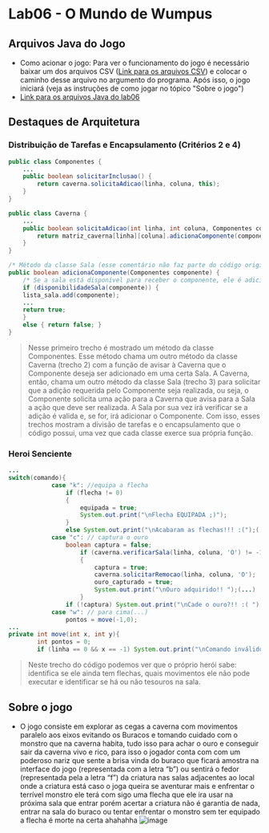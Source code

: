 # Lab06 - O Mundo de Wumpus
## Arquivos Java do Jogo
* Como acionar o jogo: Para ver o funcionamento do jogo é necessário baixar um dos arquivos CSV ([Link para os arquivos CSV](https://github.com/jovi2000/MC322-Dupla/tree/main/lab06/data)) e colocar o caminho desse arquivo no argumento do programa. Após isso, o jogo iniciará (veja as instruções de como jogar no tópico "Sobre o jogo")
* [Link para os arquivos Java do lab06](https://github.com/jovi2000/MC322-Dupla/tree/main/lab06/src/mc322/lab06)
## Destaques de Arquitetura
### Distribuição de Tarefas e Encapsulamento (Critérios 2 e 4)
~~~java
public class Componentes {
    ...
    public boolean solicitarInclusao() {
        return caverna.solicitaAdicao(linha, coluna, this);
    }
}
~~~
~~~java
public class Caverna {
    ...
    public boolean solicitaAdicao(int linha, int coluna, Componentes componente) {
        return matriz_caverna[linha][coluna].adicionaComponente(componente);
    }
}
~~~
~~~java
/* Método da classe Sala (esse comentário não faz parte do código original) */
public boolean adicionaComponente(Componentes componente) {
    /* Se a sala está disponível para receber o componente, ele é adicionado */
    if (disponibilidadeSala(componente)) {
	lista_sala.add(componente);
	...
	return true;
    }
    else { return false; }
}
~~~
> Nesse primeiro trecho é mostrado um método da classe Componentes. Esse método chama um outro método da classe Caverna (trecho 2) com a função de avisar à Caverna que o Componente deseja ser adicionado em uma certa Sala. A Caverna, então, chama um outro método da classe Sala (trecho 3) para solicitar que a adição requerida pelo Componente seja realizada, ou seja, o Componente solicita uma ação para a Caverna que avisa para a Sala a ação que deve ser realizada. A Sala por sua vez irá verificar se a adição é valida e, se for, irá adicionar o Componente. Com isso, esses trechos mostram a divisão de tarefas e o encapsulamento que o código possui, uma vez que cada classe exerce sua própria função.
### Heroi Senciente
~~~java
...
switch(comando){
    		case "k": //equipa a flecha
    			if (flecha != 0)
    			{
    				equipada = true;
    				System.out.print("\nFlecha EQUIPADA ;)");
    			}
    			else System.out.print("\nAcabaram as flechas!!! :(");(...)
    		case "c": // captura o ouro
    			boolean captura = false;
    				if (caverna.verificarSala(linha, coluna, 'O') != -1)
    				{
    					captura = true;
    					caverna.solicitarRemocao(linha, coluna, 'O');
    					ouro_capturado = true;
						System.out.print("\nOuro adquirido!! ");(...)
    				}
    			if (!captura) System.out.print("\nCade o ouro?!! :( ");
    		case "w": // para cima(...)
    			pontos = move(-1,0);
...
private int move(int x, int y){
    	int pontos = 0;
    	if (linha == 0 && x == -1) System.out.print("\nComando inválido");...
~~~
> Neste trecho do código podemos ver que o próprio herói sabe: identifica se ele ainda tem flechas, quais movimentos ele não pode executar e identificar se há ou não tesouros na sala.
## Sobre o jogo
* O jogo consiste em explorar as cegas a caverna com movimentos paralelo aos eixos evitando os Buracos e tomando cuidado com o monstro que na caverna habita, tudo isso para achar o ouro e conseguir sair da caverna vivo e rico, para isso o jogador conta com com um poderoso nariz que sente a brisa vinda do buraco que ficará amostra na interface do jogo (representada com a letra “b”) ou sentirá o fedor (representada pela a letra “f”) da criatura nas salas adjacentes ao local onde a criatura está caso o joga queira se aventurar mais e enfrentar o terrível monstro ele terá com sigo uma flecha que ele ira usar na próxima sala que entrar porém acertar a criatura não é garantia de nada, entrar na sala do buraco ou tentar enfrentar o monstro sem ter equipado a flecha é morte na certa ahahahha
		![image](https://user-images.githubusercontent.com/80778627/118917410-33ce4d80-b907-11eb-822b-9468b309d36e.png)
